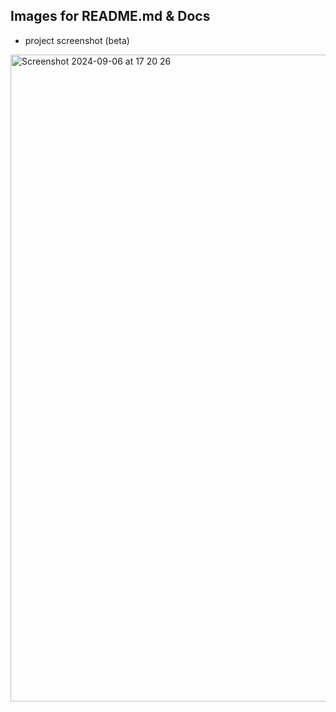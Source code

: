 ## Images for README.md & Docs

- project screenshot (beta)
  
<img width="1035" alt="Screenshot 2024-09-06 at 17 20 26" src="https://github.com/user-attachments/assets/c62aa6b3-668a-400d-ae24-5b44f1293055">
